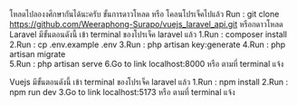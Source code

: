 โหลดไปลองงศึกษากันได้นะครับ 
ขั้นการดาวโหลด หรือ โคลนโปรเจ็คไปแล้ว
Run : git clone https://github.com/Weeraphong-Surapo/vuejs_laravel_api.git
หรือกดาวโหลด
Laravel มีขั้นตอนดังนี้
เข้า terminal ของโปรเจ็ค laravel แล้ว
1.Run : composer install
2.Run : cp .env.example .env
3.Run : php artisan key:generate
4.Run : php artisan migrate  										
5.Run : php artisan serve
6.Go to link localhost:8000 หรือ ตามที่ terminal แจ้ง

Vuejs มีขั้นตอนดังนี้
เข้า terminal ของโปรเจ็ค laravel แล้ว
1.Run : npm install
2.Run : npm run dev
3.Go to link localhost:5173 หรือ ตามที่ terminal แจ้ง
